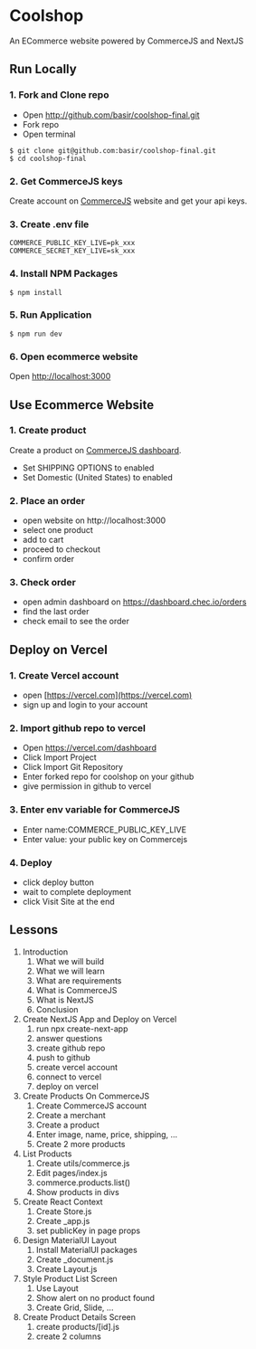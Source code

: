 # Coolshop
  An ECommerce website powered by CommerceJS and NextJS
 
## Run Locally

### 1. Fork and Clone repo
- Open http://github.com/basir/coolshop-final.git
- Fork repo
- Open terminal
```
$ git clone git@github.com:basir/coolshop-final.git
$ cd coolshop-final
```

### 2. Get CommerceJS keys
Create account on [CommerceJS](http://commercejs.com/) website and get your api keys.

### 3. Create .env file
```
COMMERCE_PUBLIC_KEY_LIVE=pk_xxx
COMMERCE_SECRET_KEY_LIVE=sk_xxx
```

### 4. Install NPM Packages
```
$ npm install
```

### 5. Run Application
```
$ npm run dev
```

### 6. Open ecommerce website
Open [http://localhost:3000](http://localhost:3000)

## Use Ecommerce Website

### 1. Create product
Create a product on [CommerceJS dashboard](https://dashboard.chec.io/products).
 - Set SHIPPING OPTIONS to enabled
 - Set Domestic (United States) to enabled

### 2. Place an order
- open website on http://localhost:3000
- select one product
- add to cart
- proceed to checkout
- confirm order
  
### 3. Check order
- open admin dashboard on https://dashboard.chec.io/orders
- find the last order
- check email to see the order

## Deploy on Vercel

### 1. Create Vercel account
- open [https://vercel.com](https://vercel.com)
- sign up and login to your account


### 2. Import github repo to vercel
- Open https://vercel.com/dashboard
- Click Import Project
- Click Import Git Repository
- Enter forked repo for coolshop on your github
- give permission in github to vercel

### 3. Enter env variable for CommerceJS
- Enter name:COMMERCE_PUBLIC_KEY_LIVE
- Enter value: your public key on Commercejs

### 4. Deploy
- click deploy button
- wait to complete deployment
- click Visit Site at the end

## Lessons
1. Introduction
   1. What we will build
   2. What we will learn
   3. What are requirements
   4. What is CommerceJS
   5. What is NextJS
   6. Conclusion
2. Create NextJS App and Deploy on Vercel
   1. run npx create-next-app
   2. answer questions
   3. create github repo
   4. push to github
   5. create vercel account
   6. connect to vercel
   7. deploy on vercel
3. Create Products On CommerceJS
   1. Create CommerceJS account
   2. Create a merchant
   3. Create a product
   4. Enter image, name, price, shipping, ...
   5. Create 2 more products
4. List Products
   1. Create utils/commerce.js
   2. Edit pages/index.js
   3. commerce.products.list()
   4. Show products in divs
5. Create React Context
   1. Create Store.js
   2. Create _app.js
   3. set publicKey in page props
6. Design MaterialUI Layout
   1. Install MaterialUI packages
   2. Create _document.js
   3. Create Layout.js
7. Style Product List Screen
   1. Use Layout
   2. Show alert on no product found
   3. Create Grid, Slide, ...
8. Create Product Details Screen
   1. create products/[id].js
   2. create 2 columns